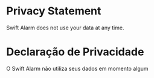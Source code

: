 # Privacy Statement
Swift Alarm does not use your data at any time.



# Declaração de Privacidade
O Swift Alarm não utiliza seus dados em momento algum